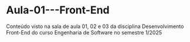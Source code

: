 # Aula-01---Front-End
Conteúdo visto na sala de aula 01, 02 e 03 da disciplina Desenvolvimento Front-End do curso Engenharia de Software no semestre 1/2025
